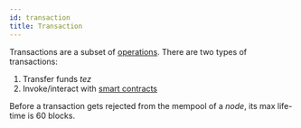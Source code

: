 ```yaml
---
id: transaction
title: Transaction
---
```


Transactions are a subset of [operations](operations). There are two types of transactions: 
1. Transfer funds *tez*
2. Invoke/interact with [smart contracts](smart-contract)

Before a transaction gets rejected from the mempool of a *node*, its max life-time is 60 blocks.